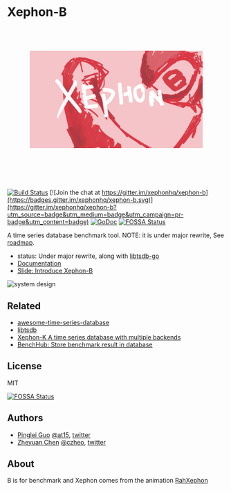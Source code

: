 # Xephon-B

<h1 align="center">
	<br>
	<img width="400" src="https://raw.githubusercontent.com/at15/artwork/master/logo/xephonhq/xephon-b.png" alt="xephon-b">
	<br>
	<br>
	<br>
</h1>

[![Build Status](https://travis-ci.org/xephonhq/xephon-b.svg?branch=feature%2Fdata-generation)](https://travis-ci.org/xephonhq/xephon-b)
[![Join the chat at https://gitter.im/xephonhq/xephon-b](https://badges.gitter.im/xephonhq/xephon-b.svg)](https://gitter.im/xephonhq/xephon-b?utm_source=badge&utm_medium=badge&utm_campaign=pr-badge&utm_content=badge)
[![GoDoc](https://godoc.org/github.com/xephonhq/xephon-b?status.svg)](https://godoc.org/github.com/xephonhq/xephon-b)
[![FOSSA Status](https://app.fossa.io/api/projects/git%2Bgithub.com%2Fxephonhq%2Fxephon-b.svg?type=shield)](https://app.fossa.io/projects/git%2Bgithub.com%2Fxephonhq%2Fxephon-b?ref=badge_shield)

A time series database benchmark tool. NOTE: it is under major rewrite, See [roadmap](doc/ROADMAP.md).

- status: Under major rewrite, along with [libtsdb-go](https://github.com/libtsdb/libtsdb-go)
- [Documentation](doc)
- [Slide: Introduce Xephon-B](http://www.slideshare.net/ssuser7e134a/intoduce-xephonb)

![system design](doc/system-design.png)

## Related

- [awesome-time-series-database](https://github.com/xephonhq/awesome-time-series-database)
- [libtsdb](https://github.com/libtsdb)
- [Xephon-K A time series database with multiple backends](https://github.com/xephonhq/xephon-k)
- [BenchHub: Store benchmark result in database](https://github.com/benchhub)

## License

MIT

[![FOSSA Status](https://app.fossa.io/api/projects/git%2Bgithub.com%2Fxephonhq%2Fxephon-b.svg?type=large)](https://app.fossa.io/projects/git%2Bgithub.com%2Fxephonhq%2Fxephon-b?ref=badge_large)

## Authors

- [Pinglei Guo](https://at15.github.io) [@at15](https://github.com/at15), [twitter](https://twitter.com/at1510086)
- [Zheyuan Chen](http://czheo.github.io/) [@czheo](https://github.com/czheo), [twitter](https://twitter.com/czheo)

## About

B is for benchmark and Xephon comes from the animation [RahXephon](https://en.wikipedia.org/wiki/RahXephon)
